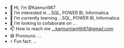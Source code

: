 - 👋 Hi, I’m @Kannuri987
- 👀 I’m interested in ...SQL, POWER BI, Informatica
- 🌱 I’m currently learning ...SQL, POWER BI, Informatica
- 💞️ I’m looking to collaborate on ...
- 📫 How to reach me ...kannuriranjith97@gmail.com
- 😄 Pronouns: ...
- ⚡ Fun fact: ...

<!---
Kannuri987/Kannuri987 is a ✨ special ✨ repository because its `README.md` (this file) appears on your GitHub profile.
You can click the Preview link to take a look at your changes.
--->
